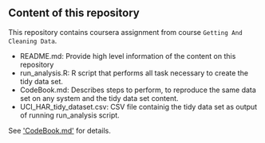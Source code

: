## Content of this repository
This repository contains coursera assignment from course `Getting And Cleaning Data`.

- README.md: Provide high level information of the content on this repository
- run_analysis.R: R script that performs all task necessary to create the tidy data set.
- CodeBook.md: Describes steps to perform, to reproduce the same data set on any system and the tidy data set content.
- UCI_HAR_tidy_dataset.csv: CSV file containig the tidy data set as output of running run_analysis script.

See ['CodeBook.md'](https://github.com/rncoursera/GettingAndCleaningDataAssignment/blob/master/CodeBook.md) for details.


 
